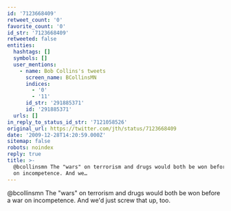 ```yaml
---
id: '7123668409'
retweet_count: '0'
favorite_count: '0'
id_str: '7123668409'
retweeted: false
entities:
  hashtags: []
  symbols: []
  user_mentions:
    - name: Bob Collins's tweets
      screen_name: BCollinsMN
      indices:
        - '0'
        - '11'
      id_str: '291885371'
      id: '291885371'
  urls: []
in_reply_to_status_id_str: '7121058526'
original_url: https://twitter.com/jth/status/7123668409
date: '2009-12-28T14:20:59.000Z'
sitemap: false
robots: noindex
reply: true
title: >-
  @bcollinsmn The "wars" on terrorism and drugs would both be won before a war
  on incompetence. And we…
---
```


@bcollinsmn The "wars" on terrorism and drugs would both be won before a war on incompetence. And we'd just screw that up, too.